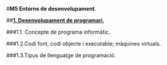 #__M5 Entorns de desenvolupament__.

##[__1. Desenvolupament de programari__.]("programa_informatic.md")

###1.1. Concepte de programa informàtic.

###1.2.Codi font, codi objecte i executable; màquines virtuals.

###1.3.Tipus de llenguatge de programació.
